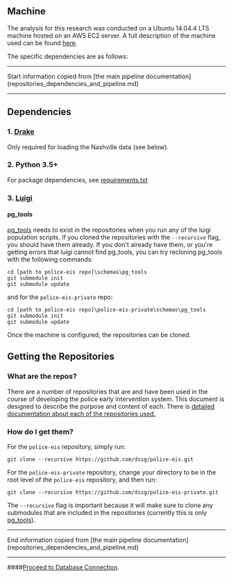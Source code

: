 ## Machine

The analysis for this research was conducted on a Ubuntu 14.04.4 LTS machine hosted on an AWS EC2 server. A full description of the machine used can be found [here](machine_configuration/).

The specific dependencies are as follows:

<hr/> 
Start information copied from [the main pipeline documentation](repositories_dependencies_and_pipeline.md)
<hr/> 

## Dependencies

### 1. [Drake](https://github.com/Factual/drake)
Only required for loading the Nashville data (see below).

### 2. Python 3.5+
For package dependencies, see [requirements.txt](../requirements.txt)

### 3. [Luigi](https://github.com/spotify/luigi)

#### pg_tools
[pg_tools](https://github.com/jonkeane/pg_tools) needs to exist in the repositories when you run any of the luigi population scripts. If you cloned the repositories with the `--recursive` flag, you should have them already. If you don't already have them, or you're getting errors that luigi cannot find pg_tools, you can try recloning pg_tools with the following commands:

```
cd [path to police-eis repo]\schemas\pg_tools
git submodule init
git submodule update
```

and for the `police-eis-private` repo:

```
cd [path to police-eis repo]\police-eis-private\schemas\pg_tools
git submodule init
git submodule update
```
Once the machine is configured, the repositories can be cloned.

## Getting the Repositories

### What are the repos?

There are a number of repositories that are and have been used in the course of developing the police early intervention system. This document is designed to describe the purpose and content of each. There is [detailed documentation about each of the repositories used.](./repository_documentation.md)

### How do I get them?

For the `police-eis` repository, simply run:

`git clone --recursive https://github.com/dssg/police-eis.git`

For the `police-eis-private` repository, change your directory to be in the root level of the `police-eis` repository, and then run:

`git clone --recursive https://github.com/dssg/police-eis-private.git`

The `--recursive` flag is important because it will make sure to clone any submodules that are included in the repositories (currently this is only [pg_tools](https://github.com/jonkeane/pg_tools)).

<hr/> 
End information copied from [the main pipeline documentation](repositories_dependencies_and_pipeline.md)
<hr/> 


####[Proceed to Database Connection](./database_connection.md).
